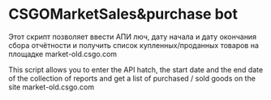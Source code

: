 # CSGOMarketSales&purchase bot
 Этот скрипт позволяет ввести АПИ люч, дату начала и дату окончания сбора отчётности и получить список купленных/проданных товаров на площадке market-old.csgo.com 
 
This script allows you to enter the API hatch, the start date and the end date of the collection of reports and get a list of purchased / sold goods on the site market-old.csgo.com
